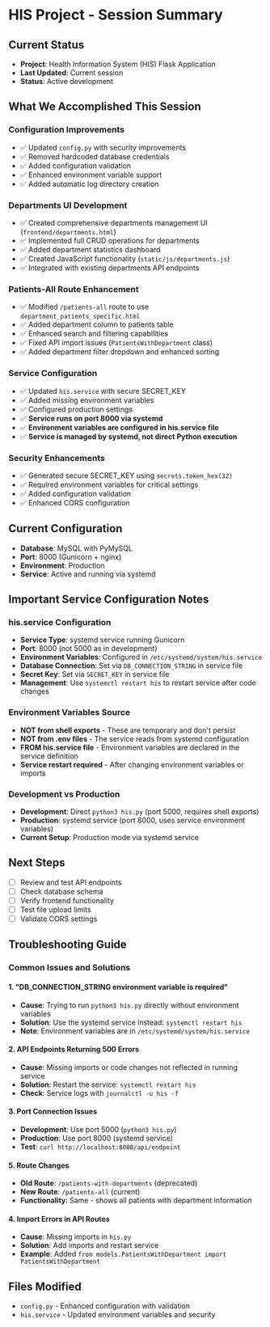 # HIS Project - Session Summary

## Current Status
- **Project**: Health Information System (HIS) Flask Application
- **Last Updated**: Current session
- **Status**: Active development

## What We Accomplished This Session

### Configuration Improvements
- ✅ Updated `config.py` with security improvements
- ✅ Removed hardcoded database credentials
- ✅ Added configuration validation
- ✅ Enhanced environment variable support
- ✅ Added automatic log directory creation

### Departments UI Development
- ✅ Created comprehensive departments management UI (`frontend/departments.html`)
- ✅ Implemented full CRUD operations for departments
- ✅ Added department statistics dashboard
- ✅ Created JavaScript functionality (`static/js/departments.js`)
- ✅ Integrated with existing departments API endpoints

### Patients-All Route Enhancement
- ✅ Modified `/patients-all` route to use `department_patients_specific.html`
- ✅ Added department column to patients table
- ✅ Enhanced search and filtering capabilities
- ✅ Fixed API import issues (`PatientsWithDepartment` class)
- ✅ Added department filter dropdown and enhanced sorting

### Service Configuration
- ✅ Updated `his.service` with secure SECRET_KEY
- ✅ Added missing environment variables
- ✅ Configured production settings
- ✅ **Service runs on port 8000 via systemd**
- ✅ **Environment variables are configured in his.service file**
- ✅ **Service is managed by systemd, not direct Python execution**

### Security Enhancements
- ✅ Generated secure SECRET_KEY using `secrets.token_hex(32)`
- ✅ Required environment variables for critical settings
- ✅ Added configuration validation
- ✅ Enhanced CORS configuration

## Current Configuration
- **Database**: MySQL with PyMySQL
- **Port**: 8000 (Gunicorn + nginx)
- **Environment**: Production
- **Service**: Active and running via systemd

## Important Service Configuration Notes

### his.service Configuration
- **Service Type**: systemd service running Gunicorn
- **Port**: 8000 (not 5000 as in development)
- **Environment Variables**: Configured in `/etc/systemd/system/his.service`
- **Database Connection**: Set via `DB_CONNECTION_STRING` in service file
- **Secret Key**: Set via `SECRET_KEY` in service file
- **Management**: Use `systemctl restart his` to restart service after code changes

### Environment Variables Source
- **NOT from shell exports** - These are temporary and don't persist
- **NOT from .env files** - The service reads from systemd configuration
- **FROM his.service file** - Environment variables are declared in the service definition
- **Service restart required** - After changing environment variables or imports

### Development vs Production
- **Development**: Direct `python3 his.py` (port 5000, requires shell exports)
- **Production**: systemd service (port 8000, uses service environment variables)
- **Current Setup**: Production mode via systemd service

## Next Steps
- [ ] Review and test API endpoints
- [ ] Check database schema
- [ ] Verify frontend functionality
- [ ] Test file upload limits
- [ ] Validate CORS settings

## Troubleshooting Guide

### Common Issues and Solutions

#### 1. "DB_CONNECTION_STRING environment variable is required"
- **Cause**: Trying to run `python3 his.py` directly without environment variables
- **Solution**: Use the systemd service instead: `systemctl restart his`
- **Note**: Environment variables are in `/etc/systemd/system/his.service`

#### 2. API Endpoints Returning 500 Errors
- **Cause**: Missing imports or code changes not reflected in running service
- **Solution**: Restart the service: `systemctl restart his`
- **Check**: Service logs with `journalctl -u his -f`

#### 3. Port Connection Issues
- **Development**: Use port 5000 (`python3 his.py`)
- **Production**: Use port 8000 (systemd service)
- **Test**: `curl http://localhost:8000/api/endpoint`

#### 5. Route Changes
- **Old Route**: `/patients-with-departments` (deprecated)
- **New Route**: `/patients-all` (current)
- **Functionality**: Same - shows all patients with department information

#### 4. Import Errors in API Routes
- **Cause**: Missing imports in `his.py`
- **Solution**: Add imports and restart service
- **Example**: Added `from models.PatientsWithDepartment import PatientsWithDepartment`

## Files Modified
- `config.py` - Enhanced configuration with validation
- `his.service` - Updated environment variables and security

